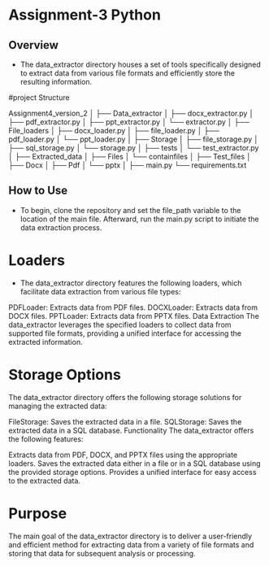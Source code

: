# Assignment-3 Python
   ## Overview
- The data_extractor directory houses a set of tools specifically designed to extract data from various file formats and efficiently store the resulting information.

#project Structure

  Assignment4_version_2
│
├── Data_extractor
│   ├── docx_extractor.py
│   ├── pdf_extractor.py
│   ├── ppt_extractor.py
│   └── extractor.py
│
├── File_loaders
│   ├── docx_loader.py
│   ├── file_loader.py
│   ├── pdf_loader.py
│   └── ppt_loader.py
│
├── Storage
│   ├── file_storage.py
│   ├── sql_storage.py
│   └── storage.py
│
├── tests
│   └── test_extractor.py
│
├── Extracted_data
│
├── Files
│   └── containfiles
│
├── Test_files
│   ├── Docx
│   ├── Pdf
│   └── pptx
│
├── main.py
└── requirements.txt


## How to Use
- To begin, clone the repository and set the file_path variable to the location of the main file. Afterward, run the main.py script to initiate the data extraction process.

# Loaders
- The data_extractor directory features the following loaders, which facilitate data extraction from various file types:

PDFLoader: Extracts data from PDF files.
DOCXLoader: Extracts data from DOCX files.
PPTLoader: Extracts data from PPTX files.
Data Extraction
The data_extractor leverages the specified loaders to collect data from supported file formats, providing a unified interface for accessing the extracted information.

# Storage Options
The data_extractor directory offers the following storage solutions for managing the extracted data:

FileStorage: Saves the extracted data in a file.
SQLStorage: Saves the extracted data in a SQL database.
Functionality
The data_extractor offers the following features:

Extracts data from PDF, DOCX, and PPTX files using the appropriate loaders.
Saves the extracted data either in a file or in a SQL database using the provided storage options.
Provides a unified interface for easy access to the extracted data.
# Purpose
The main goal of the data_extractor directory is to deliver a user-friendly and efficient method for extracting data from a variety of file formats and storing that data for subsequent analysis or processing.
